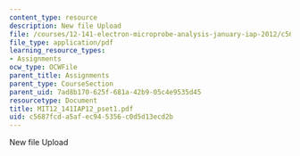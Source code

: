```yaml
---
content_type: resource
description: New file Upload
file: /courses/12-141-electron-microprobe-analysis-january-iap-2012/c5687fcda5afec945356c0d5d13ecd2b_MIT12_141IAP12_pset1.pdf
file_type: application/pdf
learning_resource_types:
- Assignments
ocw_type: OCWFile
parent_title: Assignments
parent_type: CourseSection
parent_uid: 7ad8b170-625f-681a-42b9-05c4e9535d45
resourcetype: Document
title: MIT12_141IAP12_pset1.pdf
uid: c5687fcd-a5af-ec94-5356-c0d5d13ecd2b
---
```

New file Upload

